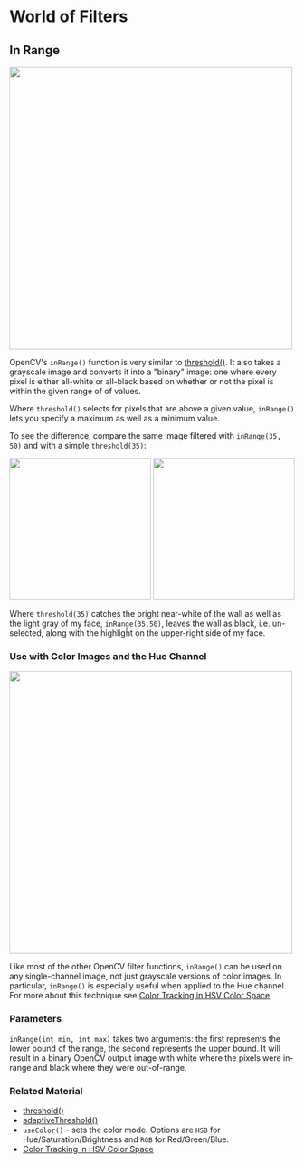 # World of Filters

## In Range

<img src="http://gregborenstein.com/assets/opencv/in_range.gif" width="500px" />

OpenCV's <code>inRange()</code> function is very similar to [threshold()](https://github.com/atduskgreg/opencv-processing-book/blob/master/book/filters/threshold.md). It also takes a grayscale image and converts it into a "binary" image: one where every pixel is either all-white or all-black based on whether or not the pixel is within the given range of of values.

Where <code>threshold()</code> selects for pixels that are above a given value, <code>inRange()</code> lets you specify a maximum as well as a minimum value.

To see the difference, compare the same image filtered with <code>inRange(35, 50)</code> and with a simple <code>threshold(35)</code>:

<img src="http://gregborenstein.com/assets/opencv/in_range.gif" width="250px" /> <img src="http://gregborenstein.com/assets/opencv/threshold_35.gif" width="250px" />

Where <code>threshold(35)</code> catches the bright near-white of the wall as well as the light gray of my face, <code>inRange(35,50)</code>, leaves the wall as black, i.e. un-selected, along with the highlight on the upper-right side of my face.

### Use with Color Images and the Hue Channel

<img src="http://gregborenstein.com/assets/opencv/in_range_hue.gif" width="500px" />

Like most of the other OpenCV filter functions, <code>inRange()</code> can be used on any single-channel image, not just grayscale versions of color images. In particular, <code>inRange()</code> is especially useful when applied to the Hue channel. For more about this technique see [Color Tracking in HSV Color Space](https://github.com/atduskgreg/opencv-processing-book/blob/master/book/tracking/hsv_color.md).

### Parameters 

<code>inRange(int min, int max)</code> takes two arguments: the first represents the lower bound of the range, the second represents the upper bound. It will result in a binary OpenCV output image with white where the pixels were in-range and black where they were out-of-range.

### Related Material

* [threshold()](https://github.com/atduskgreg/opencv-processing-book/blob/master/book/filters/threshold.md)
* [adaptiveThreshold()](https://github.com/atduskgreg/opencv-processing-book/blob/master/book/filters/adaptive_threshold.md)
* <code>useColor()</code> - sets the color mode. Options are <code>HSB</code> for Hue/Saturation/Brightness and <code>RGB</code> for Red/Green/Blue.
* [Color Tracking in HSV Color Space](https://github.com/atduskgreg/opencv-processing-book/blob/master/book/tracking/hsv_color.md)
